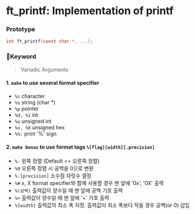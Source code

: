 # ft_printf: Implementation of printf

### Prototype
```c
int ft_printf(const char *, ...);
```

### 🎯Keyword
> Variadic Arguments

#### 1. ```make``` to use several format specifier
- ```%c``` character
- ```%s``` string (char *)
- ```%p``` pointer
- ```%d, %i``` int
- ```%u``` unsigned int
- ```%x, %X``` unsigned hex
- ```%%:``` print '%' sign
#### 2. ```make bonus``` to use format tags ```%[flag][width][.precision]```
- ```%-``` 왼쪽 정렬 (Default == 오른쪽 정렬)
- ```%0``` 오른쪽 정렬 시 공백을 0으로 변환
- ```%.[precision]``` 소수점 자릿수 결정
- ```%#``` x, X format specifier와 함께 사용할 경우 맨 앞에 '0x', '0X' 출력
- ```%(공백)``` 출력값이 양수일 때 맨 앞에 공백 기호 출력
- ```%+``` 출력값이 양수일 때 맨 앞에 '+' 기호 출력
- ```%[width]``` 출력값의 최소 폭 지정. 출력값이 최소 폭보다 작을 경우 공백(or 0) 삽입
